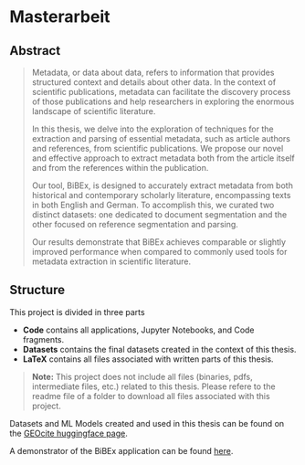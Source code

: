 # Masterarbeit

## Abstract
> Metadata, or data about data, refers to information that provides structured context and details about other data. In the context of scientific publications, metadata can facilitate the discovery process of those publications and help researchers in exploring the enormous landscape of scientific literature.
>
> In this thesis, we delve into the exploration of techniques for the extraction and parsing of essential metadata, such as article authors and references, from scientific publications. We propose our novel and effective approach to extract metadata both from the article itself and from the references within the publication.
>
> Our tool, BiBEx, is designed to accurately extract metadata from both historical and contemporary scholarly literature, encompassing texts in both English and German. To accomplish this, we curated two distinct datasets: one dedicated to document segmentation and the other focused on reference segmentation and parsing.
>
> Our results demonstrate that BiBEx achieves comparable or slightly improved performance when compared to commonly used tools for metadata extraction in scientific literature.

## Structure
This project is divided in three parts
- **Code** contains all applications, Jupyter Notebooks, and Code fragments.
- **Datasets** contains the final datasets created in the context of this thesis.
- **LaTeX** contains all files associated with written parts of this thesis.

> **Note:** This project does not include all files (binaries, pdfs, intermediate files, etc.) related to this thesis. Please refere to the readme file of a folder to download all files associated with this project.

Datasets and ML Models created and used in this thesis can be found on the [GEOcite huggingface page](https://huggingface.co/GEOcite).

A demonstrator of the BiBEx application can be found [here](https://hyperion.bbirke.de/).